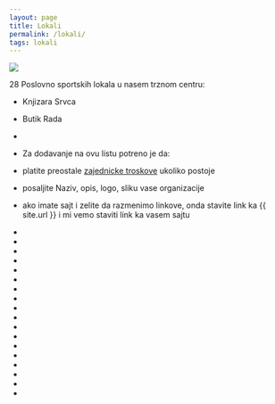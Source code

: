 ```yaml
---
layout: page
title: Lokali
permalink: /lokali/
tags: lokali
---
```


<img src='{{ site.baseurl }}/images/ptc srbobran cosak.webp' style='max-width: 100%'>

28 Poslovno sportskih lokala u nasem trznom centru:

- Knjizara Srvca
- Butik Rada
- 
- Za dodavanje na ovu listu potreno je da:
- platite preostale [zajednicke troskove](/mesecni-troskovi-za-tekuci-odrzavanje) ukoliko postoje
- posaljite Naziv, opis, logo, sliku vase organizacije
- ako imate sajt i zelite da razmenimo linkove, onda stavite link ka {{ site.url }} i mi vemo staviti link ka vasem sajtu

- 
- 
- 
- 
- 
- 
- 
- 
- 
- 
- 
- 
- 
- 
- 
- 
- 
- 
